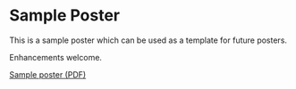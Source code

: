 # Sample Poster

This is a sample poster which can be used as a template for future posters.

Enhancements welcome.

[Sample poster (PDF)](https://github.com/ftsrg/templates/blob/master/templates/poster/main.pdf)

